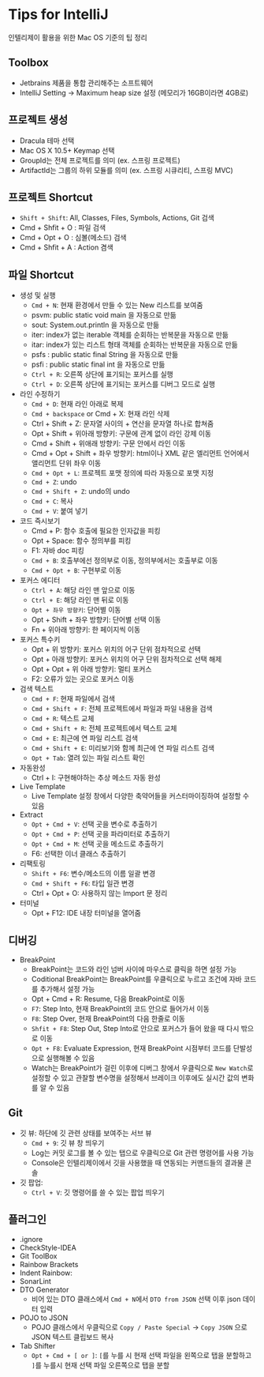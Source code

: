 # Tips for IntelliJ
인텔리제이 활용을 위한 Mac OS 기준의 팁 정리

## Toolbox
- Jetbrains 제품을 통합 관리해주는 소프트웨어
- IntelliJ Setting -> Maximum heap size 설정 (메모리가 16GB이라면 4GB로)

## 프로젝트 생성
- Dracula 테마 선택
- Mac OS X 10.5+ Keymap 선택
- GroupId는 전체 프로젝트를 의미 (ex. 스프링 프로젝트)
- ArtifactId는 그룹의 하위 모듈를 의미 (ex. 스프링 시큐리티, 스프링 MVC)

## 프로젝트 Shortcut
- `Shift + Shift`: All, Classes, Files, Symbols, Actions, Git 검색
- Cmd + Shfit + O : 파일 검색
- Cmd + Opt + O : 심볼(메소드) 검색
- Cmd + Shfit + A : Action 겸색

## 파일 Shortcut
- 생성 및 실행
  - `Cmd + N`: 현재 환경에서 만들 수 있는 New 리스트를 보여줌
  - psvm: public static void main 을 자동으로 만듦
  - sout: System.out.println 을 자동으로 만듦
  - iter: index가 없는 iterable 객체를 순회하는 반복문을 자동으로 만듦
  - itar: index가 있는 리스트 형태 객체를 순회하는 반복문을 자동으로 만듦
  - psfs : public static final String 을 자동으로 만듦
  - psfi : public static final int 을 자동으로 만듦
  - `Ctrl + R`: 오른쪽 상단에 표기되는 포커스를 실행
  - `Ctrl + D`: 오른쪽 상단에 표기되는 포커스를 디버그 모드로 실행
- 라인 수정하기
  - `Cmd + D`: 현재 라인 아래로 복제
  - `Cmd + backspace` or Cmd + X: 현재 라인 삭제
  - Ctrl + Shift + Z: 문자열 사이의 + 연산을 문자열 하나로 합쳐줌
  - Opt + Shift + 위아래 방향키: 구문에 관계 없이 라인 강제 이동
  - Cmd + Shift + 위애래 방향키: 구문 안에서 라인 이동
  - Cmd + Opt + Shift + 좌우 방향키: html이나 XML 같은 엘리먼트 언어에서 앨리먼트 단위 좌우 이동
  - `Cmd + Opt + L`: 프로젝트 포맷 정의에 따라 자동으로 포맷 지정
  - `Cmd + Z`: undo
  - `Cmd + Shift + Z`: undo의 undo
  - `Cmd + C`: 복사
  - `Cmd + V`: 붙여 넣기
- 코드 즉시보기
  - Cmd + P: 함수 호출에 필요한 인자값을 피킹
  - Opt + Space: 함수 정의부를 피킹
  - F1: 자바 doc 피킹
  - `Cmd + B`: 호출부에선 정의부로 이동, 정의부에서는 호출부로 이동
  - `Cmd + Opt + B`: 구현부로 이동
- 포커스 에디터
  - `Ctrl + A`: 해당 라인 맨 앞으로 이동
  - `Ctrl + E`: 해당 라인 맨 뒤로 이동
  - `Opt + 좌우 방향키`: 단어별 이동
  - Opt + Shift + 좌우 방향키: 단어별 선택 이동
  - Fn + 위아래 방향키: 한 페이지씩 이동
- 포커스 특수키
  - Opt + 위 방향키: 포커스 위치의 어구 단위 점차적으로 선택
  - Opt + 아래 방향키: 포커스 위치의 어구 단위 점차적으로 선택 해제
  - Opt + Opt + 위 아래 방향키: 멀티 포커스
  - F2: 오류가 있는 곳으로 포커스 이동
- 검색 텍스트
  - `Cmd + F`: 현재 파일에서 검색
  - `Cmd + Shift + F`: 전체 프로젝트에서 파일과 파일 내용을 검색
  - `Cmd + R`: 텍스트 교체
  - `Cmd + Shift + R`: 전체 프로젝트에서 텍스트 교체
  - `Cmd + E`: 최근에 연 파일 리스트 검색
  - `Cmd + Shift + E`: 미리보기와 함께 최근에 연 파일 리스트 검색
  - `Opt + Tab`: 열려 있는 파일 리스트 확인
- 자동완성
  - Ctrl + I: 구현해야하는 추상 메소드 자동 완성
- Live Template
  - Live Template 설정 창에서 다양한 축약어들을 커스터마이징하여 설정할 수 있음
- Extract
  - `Opt + Cmd + V`: 선택 곳을 변수로 추출하기
  - `Opt + Cmd + P`: 선택 곳을 파라미터로 추출하기
  - `Opt + Cmd + M`: 선택 곳을 메소드로 추출하기
  - F6: 선택한 이너 클래스 추출하기
- 리팩토링
  - `Shift + F6`: 변수/메소드의 이름 일괄 변경
  - `Cmd + Shift + F6`: 타입 일관 변경
  - Ctrl + Opt + O: 사용하지 않는 Import 문 정리
- 터미널
  - Opt + F12: IDE 내장 터미널을 열어줌
  
## 디버깅
- BreakPoint
  - BreakPoint는 코드와 라인 넘버 사이에 마우스로 클릭을 하면 설정 가능
  - Coditional BreakPoint는 BreakPoint를 우클릭으로 누르고 조건에 자바 코드를 추가해서 설정 가능
  - Opt + Cmd + R: Resume, 다음 BreakPoint로 이동
  - `F7`: Step Into, 현재 BreakPoint의 코드 안으로 들어가서 이동
  - `F8`: Step Over, 현재 BreakPoint의 다음 한줄로 이동
  - `Shfit + F8`: Step Out, Step Into로 안으로 포커스가 들어 왔을 때 다시 밖으로 이동
  - `Opt + F8`: Evaluate Expression, 현재 BreakPoint 시점부터 코드를 단발성으로 실행해볼 수 있음
  - Watch는 BreakPoint가 걸린 이후에 디버그 창에서 우클릭으로 `New Watch`로 설정할 수 있고 관찰할 변수명을 설정해서 브레이크 이후에도 실시간 값의 변화를 알 수 있음 

## Git
- 깃 뷰: 하단에 깃 관련 상태를 보여주는 서브 뷰
  - `Cmd + 9`: 깃 뷰 창 띄우기
  - Log는 커밋 로그를 볼 수 있는 탭으로 우클릭으로 Git 관련 명령어를 사용 가능 
  - Console은 인텔리제이에서 깃을 사용했을 때 연동되는 커맨드들의 결과물 콘솔
- 깃 팝업:
  - `Ctrl + V`: 깃 명령어를 쓸 수 있는 팝업 띄우기
  
## 플러그인
- .ignore
- CheckStyle-IDEA
- Git ToolBox
- Rainbow Brackets
- Indent Rainbow: 
- SonarLint
- DTO Generator
  - 비어 있는 DTO 클래스에서 `Cmd + N`에서 `DTO from JSON` 선택 이후 json 데이터 입력 
- POJO to JSON
  - POJO 클래스에서 우클릭으로 `Copy / Paste Special` -> `Copy JSON` 으로 JSON 텍스트 클립보드 복사
- Tab Shifter
  - `Opt + Cmd + [ or ]`: `[`를 누를 시 현재 선택 파일을 왼쪽으로 탭을 분할하고 `]`를 누를시 현재 선택 파일 오른쪽으로 탭을 분할
